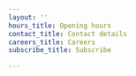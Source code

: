 ```yaml
---
layout: ''
hours_title: Opening hours
contact_title: Contact details
careers_title: Careers
subscribe_title: Subscribe

---
```

